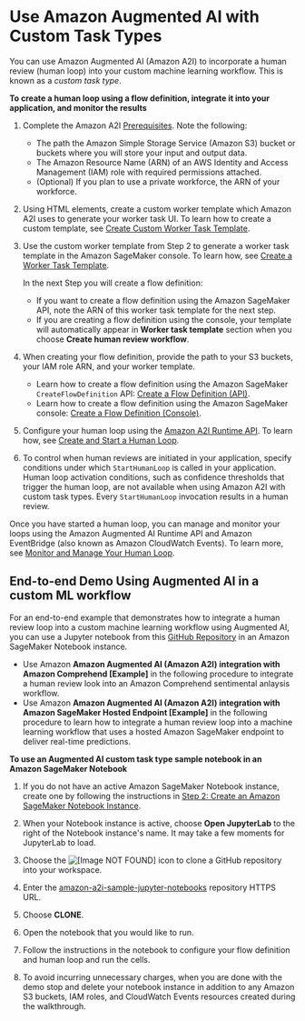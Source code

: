 # Use Amazon Augmented AI with Custom Task Types<a name="a2i-task-types-custom"></a>

You can use Amazon Augmented AI \(Amazon A2I\) to incorporate a human review \(human loop\) into your custom machine learning workflow\. This is known as a *custom task type*\.

**To create a human loop using a flow definition, integrate it into your application, and monitor the results**

1. Complete the Amazon A2I [Prerequisites](a2i-getting-started.md#a2i-getting-started-prerequisites)\. Note the following: 
   + The path the Amazon Simple Storage Service \(Amazon S3\) bucket or buckets where you will store your input and output data\. 
   + The Amazon Resource Name \(ARN\) of an AWS Identity and Access Management \(IAM\) role with required permissions attached\. 
   + \(Optional\) If you plan to use a private workforce, the ARN of your workforce\. 

1. Using HTML elements, create a custom worker template which Amazon A2I uses to generate your worker task UI\. To learn how to create a custom template, see [Create Custom Worker Task Template](a2i-custom-templates.md)\. 

1. Use the custom worker template from Step 2 to generate a worker task template in the Amazon SageMaker console\. To learn how, see [Create a Worker Task Template](a2i-worker-template-console.md#a2i-create-worker-template-console)\.

   In the next Step you will create a flow definition:
   + If you want to create a flow definition using the Amazon SageMaker API, note the ARN of this worker task template for the next step\.
   + If you are creating a flow definition using the console, your template will automatically appear in **Worker task template** section when you choose **Create human review workflow**\.

1. When creating your flow definition, provide the path to your S3 buckets, your IAM role ARN, and your worker template\. 
   + Learn how to create a flow definition using the Amazon SageMaker `CreateFlowDefinition` API: [Create a Flow Definition \(API\)](a2i-create-flow-definition.md#a2i-create-human-review-api)\. 
   + Learn how to create a flow definition using the Amazon SageMaker console: [Create a Flow Definition \(Console\)](a2i-create-flow-definition.md#a2i-create-human-review-console)\.

1. Configure your human loop using the [Amazon A2I Runtime API](https://docs.aws.amazon.com/augmented-ai/2019-11-07/APIReference/Welcome.html)\. To learn how, see [Create and Start a Human Loop](a2i-start-human-loop.md)\. 

1. To control when human reviews are initiated in your application, specify conditions under which `StartHumanLoop` is called in your application\. Human loop activation conditions, such as confidence thresholds that trigger the human loop, are not available when using Amazon A2I with custom task types\. Every `StartHumanLoop` invocation results in a human review\.

Once you have started a human loop, you can manage and monitor your loops using the Amazon Augmented AI Runtime API and Amazon EventBridge \(also known as Amazon CloudWatch Events\)\. To learn more, see [Monitor and Manage Your Human Loop](a2i-monitor-humanloop-results.md)\.

## End\-to\-end Demo Using Augmented AI in a custom ML workflow<a name="a2i-task-types-custom-notebook-demo"></a>

For an end\-to\-end example that demonstrates how to integrate a human review loop into a custom machine learning workflow using Augmented AI, you can use a Jupyter notebook from this [GitHub Repository](https://github.com/aws-samples/amazon-a2i-sample-jupyter-notebooks) in an Amazon SageMaker Notebook instance\. 
+ Use Amazon **Amazon Augmented AI \(Amazon A2I\) integration with Amazon Comprehend \[Example\]** in the following procedure to integrate a human review look into an Amazon Comprehend sentimental anlaysis workflow\. 
+ Use Amazon **Amazon Augmented AI \(Amazon A2I\) integration with Amazon SageMaker Hosted Endpoint \[Example\]** in the following procedure to learn how to integrate a human review loop into a machine learning workflow that uses a hosted Amazon SageMaker endpoint to deliver real\-time predictions\.

**To use an Augmented AI custom task type sample notebook in an Amazon SageMaker Notebook**

1. If you do not have an active Amazon SageMaker Notebook instance, create one by following the instructions in [Step 2: Create an Amazon SageMaker Notebook Instance](gs-setup-working-env.md)\.

1. When your Notebook instance is active, choose **Open JupyterLab** to the right of the Notebook instance's name\. It may take a few moments for JupyterLab to load\. 

1. Choose the ![\[Image NOT FOUND\]](http://docs.aws.amazon.com/sagemaker/latest/dg/images/icons/Git_squip_add_repo.png) icon to clone a GitHub repository into your workspace\. 

1. Enter the [amazon\-a2i\-sample\-jupyter\-notebooks](https://github.com/aws-samples/amazon-a2i-sample-jupyter-notebooks) repository HTTPS URL\. 

1. Choose **CLONE**\.

1. Open the notebook that you would like to run\. 

1. Follow the instructions in the notebook to configure your flow definition and human loop and run the cells\. 

1. To avoid incurring unnecessary charges, when you are done with the demo stop and delete your notebook instance in addition to any Amazon S3 buckets, IAM roles, and CloudWatch Events resources created during the walkthrough\.